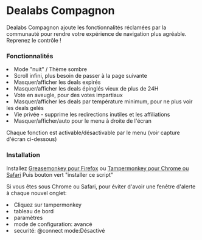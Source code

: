 <h1>Dealabs Compagnon</h1>

Dealabs Compagnon ajoute les fonctionnalités réclamées par la communauté pour rendre votre expérience de navigation plus agréable.
Reprenez le contrôle !

<h3>Fonctionnalités</h3>
<li>Mode "nuit" / Thème sombre</li>
<li>Scroll infini, plus besoin de passer à la page suivante</li>
<li>Masquer/afficher les deals expirés</li>
<li>Masquer/afficher les deals épinglés vieux de plus de 24H</li>
<li>Vote en aveugle, pour des votes impartiaux</li>
<li>Masquer/afficher les deals par température minimum, pour ne plus voir les deals gelés</li>
<li>Vie privée - supprime les redirections inutiles et les affiliations</li>
<li>Masquer/afficher/auto pour le menu à droite de l'écran</li>

<span> </span>
Chaque fonction est activable/désactivable par le menu (voir capture d'écran ci-dessous)

<h3>Installation</h3>
Installez <a href="https://addons.mozilla.org/firefox/addon/greasemonkey/">Greasemonkey pour Firefox</a> ou <a href="https://chrome.google.com/webstore/detail/tampermonkey/dhdgffkkebhmkfjojejmpbldmpobfkfo?hl=fr">Tampermonkey pour Chrome ou Safari</a>
Puis bouton vert "installer ce script"

Si vous êtes sous Chrome ou Safari, pour éviter d'avoir une fenêtre d'alerte à chaque nouvel onglet:
<li>Cliquez sur tampermonkey</li>
<li>tableau de bord</li>
<li>paramètres</li>
<li>mode de configuration: avancé</li>
<li>securité: @connect mode:Désactivé</li>
